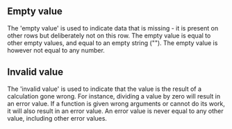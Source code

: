 ## Empty value

The 'empty value' is used to indicate data that is missing - it is present on other rows but deliberately not on this row. The empty value is equal to other empty values, and equal to an empty string (""). The empty value is however not equal to any number.

## Invalid value

The 'invalid value' is used to indicate that the value is the result of a calculation gone wrong. For instance, dividing a value by zero will result in an error value. If a function is given wrong arguments or cannot do its work, it will also result in an error value. An error value is never equal to any other value, including other error values.